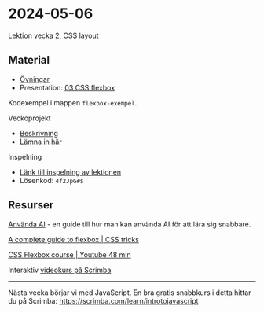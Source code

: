 # 2024-05-06
Lektion vecka 2, CSS layout

## Material
+ [Övningar](exercises.md)
+ Presentation: [03 CSS flexbox](https://docs.google.com/presentation/d/1g_t6WQ3MbiRbJzMheRiIQl_R81TtAYD6O0SL4yjW4Cg/edit?usp=sharing)

Kodexempel i mappen `flexbox-exempel`.

Veckoprojekt
+ [Beskrivning](project.md)
+ [Lämna in här](https://docs.google.com/forms/d/e/1FAIpQLSc85Y5xdaKXfSG1Ei5o0hVXmRPjpq4eDcCuNTvE5r-aDsZ0uQ/viewform?usp=sf_link)

Inspelning
+ [Länk till inspelning av lektionen](https://folkuniversitetet-se.zoom.us/rec/share/QlghOLZzgM1Dj_56ZNC1MZbCdAOkXOqvmPmuzeyyV6U2vQ4EjVBF7ejhdKC1GNSF.qjMx0EDV_LRbdIg6)
+ Lösenkod: `4f2JpG#$`


## Resurser

[Använda AI](https://github.com/lejonmanen/git-instruktion/blob/main/md/ai.md#ai) - en guide till hur man kan använda AI för att lära sig snabbare.

[A complete guide to flexbox | CSS tricks](https://css-tricks.com/snippets/css/a-guide-to-flexbox)

[CSS Flexbox course | Youtube 48 min](https://www.youtube.com/watch?v=-Wlt8NRtOpo)

Interaktiv [videokurs på Scrimba](https://scrimba.com/learn/flexbox)

---

Nästa vecka börjar vi med JavaScript. En bra gratis snabbkurs i detta hittar du på Scrimba: https://scrimba.com/learn/introtojavascript
